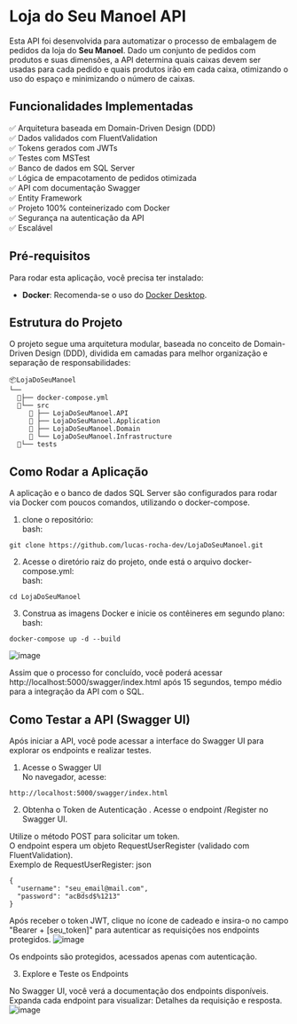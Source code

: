 # Loja do Seu Manoel API

Esta API foi desenvolvida para automatizar o processo de embalagem de pedidos da loja do **Seu Manoel**. Dado um conjunto de pedidos com produtos e suas dimensões, a API determina quais caixas devem ser usadas para cada pedido e quais produtos irão em cada caixa, otimizando o uso do espaço e minimizando o número de caixas.

## Funcionalidades Implementadas
✅ Arquitetura baseada em Domain-Driven Design (DDD) \
✅ Dados validados com FluentValidation \
✅ Tokens gerados com JWTs \
✅ Testes com MSTest \
✅ Banco de dados em SQL Server \
✅ Lógica de empacotamento de pedidos otimizada \
✅ API com documentação Swagger \
✅ Entity Framework \
✅ Projeto 100% conteinerizado com Docker \
✅ Segurança na autenticação da API  \
✅ Escalável

## Pré-requisitos

Para rodar esta aplicação, você precisa ter instalado:

- **Docker**: Recomenda-se o uso do [Docker Desktop](https://www.docker.com/products/docker-desktop/).

## Estrutura do Projeto

O projeto segue uma arquitetura modular, baseada no conceito de Domain-Driven Design (DDD), dividida em camadas para melhor organização e separação de responsabilidades:

```plaintext
📦LojaDoSeuManoel
└── 
  📂├── docker-compose.yml
  📂└── src
     📂 ├── LojaDoSeuManoel.API              
     📂 ├── LojaDoSeuManoel.Application     
     📂 ├── LojaDoSeuManoel.Domain          
     📂 └── LojaDoSeuManoel.Infrastructure   
  📂└── tests                               
```
## Como Rodar a Aplicação

A aplicação e o banco de dados SQL Server são configurados para rodar via Docker com poucos comandos, utilizando o docker-compose.
1. clone o repositório: \
bash:
```plaintext
git clone https://github.com/lucas-rocha-dev/LojaDoSeuManoel.git
```

2. Acesse o diretório raiz do projeto, onde está o arquivo docker-compose.yml: \
bash:
```plaintext
cd LojaDoSeuManoel
```
3. Construa as imagens Docker e inicie os contêineres em segundo plano: \
bash:
```plaintext
docker-compose up -d --build
```
![image](https://github.com/user-attachments/assets/f18f2efa-aa20-4e34-85be-0d5a366632d7)

Assim que o processo for concluído, você poderá acessar http://localhost:5000/swagger/index.html após 15 segundos, tempo médio para a integração da API com o SQL.

## Como Testar a API (Swagger UI)
Após iniciar a API, você pode acessar a interface do Swagger UI para explorar os endpoints e realizar testes.
1. Acesse o Swagger UI \
No navegador, acesse:
```plaintext
http://localhost:5000/swagger/index.html
```
2. Obtenha o Token de Autenticação
. Acesse o endpoint /Register no Swagger UI.

Utilize o método POST para solicitar um token. \
O endpoint espera um objeto RequestUserRegister (validado com FluentValidation). \
Exemplo de RequestUserRegister:
json
```
{
  "username": "seu_email@mail.com",
  "password": "acBdsd$%1213"
}
```

Após receber o token JWT, clique no ícone de cadeado e insira-o no campo "Bearer + [seu_token]" para autenticar as requisições nos endpoints protegidos.
![image](https://github.com/user-attachments/assets/e86641ee-368d-4a55-9465-47137a68153e)

Os endpoints são protegidos, acessados apenas com autenticação.

3. Explore e Teste os Endpoints

No Swagger UI, você verá a documentação dos endpoints disponíveis. Expanda cada endpoint para visualizar:
Detalhes da requisição e resposta.
![image](https://github.com/user-attachments/assets/00fb09d4-123b-4782-9200-96033a9dc98e)



